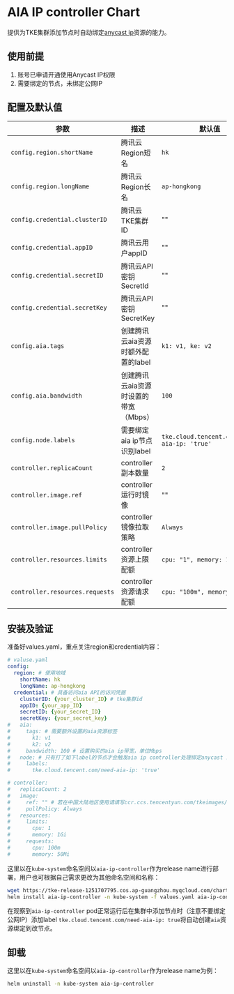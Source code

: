 # AIA IP controller Chart

提供为TKE集群添加节点时自动绑定[anycast ip](https://config.tencent.com/product/aia)资源的能力。
 
## 使用前提

1. 账号已申请开通使用Anycast IP权限
2. 需要绑定的节点，未绑定公网IP

## 配置及默认值

| 参数                              | 描述                                             | 默认值                            |
| --------------------------------- | ------------------------------------------------ | --------------------------------- |
| `config.region.shortName`          | 腾讯云Region短名                                 | `hk`                              |
| `config.region.longName`           | 腾讯云Region长名                                 | `ap-hongkong`                    |
| `config.credential.clusterID`      | 腾讯云TKE集群ID                                  | ""                                |
| `config.credential.appID`          | 腾讯云用户appID                                  | ""                                |
| `config.credential.secretID`       | 腾讯云API密钥SecretId                            | ""                                |
| `config.credential.secretKey`      | 腾讯云API密钥SecretKey                           | ""                                |
| `config.aia.tags`                  | 创建腾讯云aia资源时额外配置的label                  | `k1: v1, ke: v2`                  |
| `config.aia.bandwidth`             | 创建腾讯云aia资源时设置的带宽（Mbps）                | `100`                          |
| `config.node.labels`               | 需要绑定aia ip节点识别label             		 | `tke.cloud.tencent.com/need-aia-ip: 'true'`|
| `controller.replicaCount`          | controller副本数量                               | `2`                               |
| `controller.image.ref`             | controller运行时镜像                              | ""					|
| `controller.image.pullPolicy`      | controller镜像拉取策略                             | `Always`                    |
| `controller.resources.limits`      | controller资源上限配额                         	  | `cpu: "1", memory: 1Gi`        |
| `controller.resources.requests`    | controller资源请求配额                         	  | `cpu: "100m", memory: 50Mi`      |

## 安装及验证

准备好values.yaml，重点关注region和credential内容：

```yaml
# valuse.yaml
config:
  region: # 使用地域
    shortName: hk
    longName: ap-hongkong
  credential: # 具备访问aia API的访问凭据
    clusterID: {your_cluster_ID} # tke集群id
    appID: {your_app_ID}
    secretID: {your_secret_ID}
    secretKey: {your_secret_key}
#   aia:
#     tags: # 需要额外设置的aia资源标签
#       k1: v1
#       k2: v2
#     bandwidth: 100 # 设置购买的aia ip带宽，单位Mbps
#   node: # 只有打了如下label的节点才会触发aia ip controller处理绑定anycast ip
#     labels:
#       tke.cloud.tencent.com/need-aia-ip: 'true'

# controller:
#   replicaCount: 2
#   image:
#     ref: "" # 若在中国大陆地区使用请填写ccr.ccs.tencentyun.com/tkeimages/aia-ip-controller:v0.5.0，其他地区不用填写
#     pullPolicy: Always
#   resources:
#     limits:
#       cpu: 1
#       memory: 1Gi
#     requests:
#       cpu: 100m
#       memory: 50Mi
```

这里以在`kube-system`命名空间以`aia-ip-controller`作为release name进行部署，用户也可根据自己需求更改为其他命名空间和名称：

```sh
wget https://tke-release-1251707795.cos.ap-guangzhou.myqcloud.com/charts/aia-ip-controller-0.5.0.tgz
helm install aia-ip-controller -n kube-system -f values.yaml aia-ip-controller-0.5.0.tgz
```

在观察到`aia-ip-controller` pod正常运行后在集群中添加节点时（注意不要绑定公网IP）添加label `tke.cloud.tencent.com/need-aia-ip: true`将自动创建`aia`资源绑定到改节点。

## 卸载

这里以在`kube-system`命名空间以`aia-ip-controller`作为release name为例：

```sh
helm uninstall -n kube-system aia-ip-controller
```